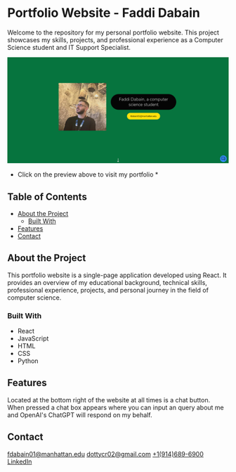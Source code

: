# Portfolio Website - Faddi Dabain

Welcome to the repository for my personal portfolio website. This project showcases my skills, projects, and professional experience as a Computer Science student and IT Support Specialist.

[<img src="./vite-project/src/assets/images/SitePreview.png">](https://dabainfolio.web.app/)
* Click on the preview above to visit my portfolio *

## Table of Contents

- [About the Project](#about-the-project)
  - [Built With](#built-with)
- [Features](#features)
- [Contact](#contact)

## About the Project

This portfolio website is a single-page application developed using React. It provides an overview of my educational background, technical skills, professional experience, projects, and personal journey in the field of computer science.

### Built With

- React
- JavaScript
- HTML
- CSS
- Python

## Features

Located at the bottom right of the website at all times is a chat button. When pressed a chat box appears where you can input an query about me and OpenAI's ChatGPT will respond on my behalf.

## Contact

[fdabain01@manhattan.edu](mailto:fdabain01@manhattan.edu)
[dottycr02@gmail.com](mailto:dottycr02@gmail.com)
[+1(914)689-6900](tel:+19146896900)
[LinkedIn](https://www.linkedin.com/in/faddi-dabain-556698171/)
